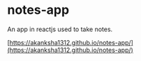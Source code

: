 # notes-app
An app in reactjs used to take notes.

[https://akanksha1312.github.io/notes-app/](https://akanksha1312.github.io/notes-app/)

